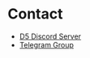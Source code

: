 # Contact

- [D5 Discord Server](https://discord.gg/wukrezR)
- [Telegram Group](https://t.me/joinchat/GsMpbA3mv1OJ6YMp3T5ORQ)
